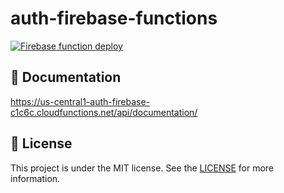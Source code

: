 # auth-firebase-functions
[![Firebase function deploy](https://github.com/lucianobajr/auth-firebase-functions/actions/workflows/ci.yml/badge.svg)](https://github.com/lucianobajr/auth-firebase-functions/actions/workflows/ci.yml)

## :book: Documentation
https://us-central1-auth-firebase-c1c6c.cloudfunctions.net/api/documentation/

## :memo: License

This project is under the MIT license. See the [LICENSE](https://github.com/lucianobajr/auth-firebase-functions/blob/main/LICENSE) for more information.